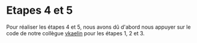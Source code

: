 # Etapes 4 et 5
Pour réaliser les étapes 4 et 5, nous avons dû d'abord nous appuyer sur le code de notre collègue [vkaelin](https://github.com/vkaelin) pour les étapes 1, 2 et 3.